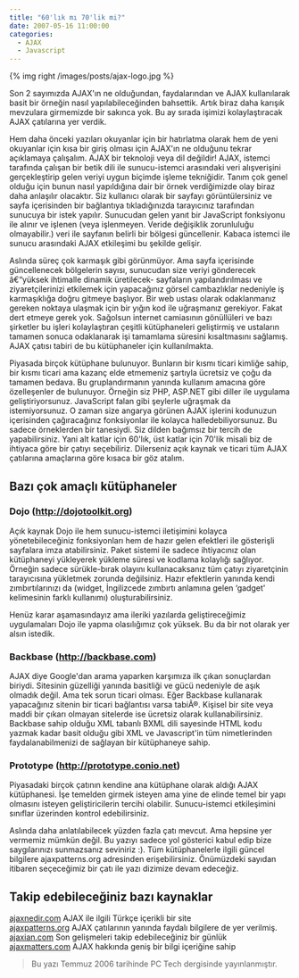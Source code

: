 ```yaml
---
title: "60'lık mı 70'lik mi?"
date: 2007-05-16 11:00:00
categories:
  - AJAX
  - Javascript
---
```

{% img right /images/posts/ajax-logo.jpg %}

Son 2 sayımızda AJAX'ın ne olduğundan, faydalarından ve AJAX kullanılarak basit bir örneğin nasıl yapılabileceğinden bahsettik. Artık biraz daha karışık mevzulara girmemizde bir sakınca yok. Bu ay sırada işimizi kolaylaştıracak AJAX çatılarına yer verdik.

<!--more-->

Hem daha önceki yazıları okuyanlar için bir hatırlatma olarak hem de yeni okuyanlar için kısa bir giriş olması için AJAX'ın ne olduğunu tekrar açıklamaya çalışalım. AJAX bir teknoloji veya dil değildir! AJAX, istemci tarafında çalışan bir betik dili ile sunucu-istemci arasındaki veri alışverişini gerçekleştirip gelen veriyi uygun biçimde işleme tekniğidir. Tanım çok genel olduğu için bunun nasıl yapıldığına dair bir örnek verdiğimizde olay biraz daha anlaşılır olacaktır. Siz kullanıcı olarak bir sayfayı görüntülersiniz ve sayfa içerisinden bir bağlantıya tıkladığınızda tarayıcınız tarafından sunucuya bir istek yapılır. Sunucudan gelen yanıt bir JavaScript fonksiyonu ile alınır ve işlenen (veya işlenmeyen. Veride değişiklik zorunluluğu olmayabilir.) veri ile sayfanın belirli bir bölgesi güncellenir. Kabaca istemci ile sunucu arasındaki AJAX etkileşimi bu şekilde gelişir.

Aslında süreç çok karmaşık gibi görünmüyor. Ama sayfa içerisinde güncellenecek bölgelerin sayısı, sunucudan size veriyi gönderecek â€“yüksek ihtimalle dinamik üretilecek- sayfaların yapılandırılması ve ziyaretçilerinizi etkilemek için yapacağınız görsel cambazlıklar nedeniyle iş karmaşıklığa doğru gitmeye başlıyor. Bir web ustası olarak odaklanmanız gereken noktaya ulaşmak için bir yığın kod ile uğraşmanız gerekiyor. Fakat dert etmeye gerek yok. Sağolsun internet camiasının gönüllüleri ve bazı şirketler bu işleri kolaylaştıran çeşitli kütüphaneleri geliştirmiş ve ustaların tamamen sonuca odaklanarak işi tamamlama süresini kısaltmasını sağlamış. AJAX çatısı tabiri de bu kütüphaneler için kullanılmakta.

Piyasada birçok kütüphane bulunuyor. Bunların bir kısmı ticari kimliğe sahip, bir kısmı ticari ama kazanç elde etmemeniz şartıyla ücretsiz ve çoğu da tamamen bedava. Bu gruplandırmanın yanında kullanım amacına göre özelleşenler de bulunuyor. Örneğin siz PHP, ASP.NET gibi diller ile uygulama geliştiriyorsunuz. JavaScript falan gibi şeylerle uğraşmak da istemiyorsunuz. O zaman size angarya görünen AJAX işlerini kodunuzun içerisinden çağıracağınız fonksiyonlar ile kolayca halledebiliyorsunuz. Bu sadece örneklerden bir tanesiydi. Siz dilden bağımsız bir tercih de yapabilirsiniz. Yani alt katlar için 60'lık, üst katlar için 70'lik misali biz de ihtiyaca göre bir çatıyı seçebiliriz. Dilerseniz açık kaynak ve ticari tüm AJAX çatılarına amaçlarına göre kısaca bir göz atalım.

## Bazı çok amaçlı kütüphaneler

### Dojo (http://dojotoolkit.org)
Açık kaynak Dojo ile hem sunucu-istemci iletişimini kolayca yönetebileceğiniz fonksiyonları hem de hazır gelen efektleri ile gösterişli sayfalara imza atabilirsiniz. Paket sistemi ile sadece ihtiyacınız olan kütüphaneyi yükleyerek yükleme süresi ve kodlama kolaylığı sağlıyor. Örneğin sadece sürükle-bırak olayını kullanacaksanız tüm çatıyı ziyaretçinin tarayıcısına yükletmek zorunda değilsiniz. Hazır efektlerin yanında kendi zımbırtılarınızı da (widget, İngilizcede zımbırtı anlamına gelen &#8216;gadget' kelimesinin farklı kullanımı) oluşturabilirsiniz.

Henüz karar aşamasındayız ama ileriki yazılarda geliştireceğimiz uygulamaları Dojo ile yapma olasılığımız çok yüksek. Bu da bir not olarak yer alsın istedik.

### Backbase (http://backbase.com)
AJAX diye Google'dan arama yaparken karşımıza ilk çıkan sonuçlardan biriydi. Sitesinin güzelliği yanında basitliği ve gücü nedeniyle de aşık olmadık değil. Ama tek sorun ticari olması. Eğer Backbase kullanarak yapacağınız sitenin bir ticari bağlantısı varsa tabiÃ®. Kişisel bir site veya maddi bir çıkarı olmayan sitelerde ise ücretsiz olarak kullanabilirsiniz. Backbase sahip olduğu XML tabanlı BXML dili sayesinde HTML kodu yazmak kadar basit olduğu gibi XML ve Javascript'in tüm nimetlerinden faydalanabilmenizi de sağlayan bir kütüphaneye sahip.

### Prototype (http://prototype.conio.net)
Piyasadaki birçok çatının kendine ana kütüphane olarak aldığı AJAX kütüphanesi. İşe temelden girmek isteyen ama yine de elinde temel bir yapı olmasını isteyen geliştiricilerin tercihi olabilir. Sunucu-istemci etkileşimini sınıflar üzerinden kontrol edebilirsiniz.

Aslında daha anlatılabilecek yüzden fazla çatı mevcut. Ama hepsine yer vermemiz mümkün değil. Bu yazıyı sadece yol gösterici kabul edip bize saygılarınızı sunmazsanız seviniriz :). Tüm kütüphanelerle ilgili güncel bilgilere ajaxpatterns.org adresinden erişebilirsiniz. Önümüzdeki sayıdan itibaren seçeceğimiz bir çatı ile yazı dizimize devam edeceğiz.

## Takip edebileceğiniz bazı kaynaklar  
[ajaxnedir.com](http://ajaxnedir.com) AJAX ile ilgili Türkçe içerikli bir site  
[ajaxpatterns.org](http://ajaxpatterns.org) AJAX çatılarının yanında faydalı bilgilere de yer verilmiş.  
[ajaxian.com](http://ajaxian.com) Son gelişmeleri takip edebileceğiniz bir günlük  
[ajaxmatters.com](http://ajaxmatters.com) AJAX hakkında geniş bir bilgi içeriğine sahip

> Bu yazı Temmuz 2006 tarihinde PC Tech dergisinde yayınlanmıştır.
